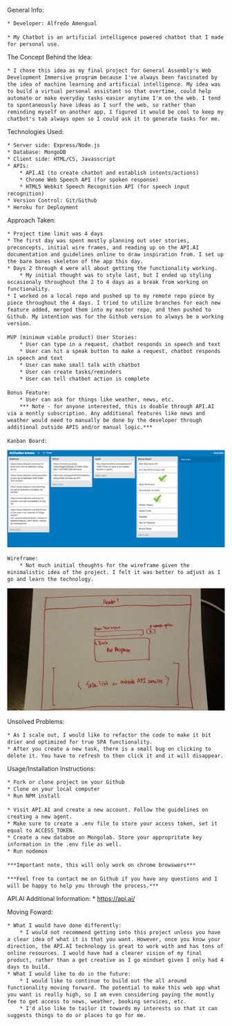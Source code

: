 General Info:

    * Developer: Alfredo Amengual 

    * My Chatbot is an artificial intelligence powered chatbot that I made for personal use. 

The Concept Behind the Idea: 

    * I chose this idea as my final project for General Assembly's Web Development Immersive program because I've always been fascinated by the idea of machine learning and artificial intelligence. My idea was to build a virtual personal assistant so that overtime, could help automate or make everyday tasks easier anytime I'm on the web. I tend to spontaneously have ideas as I surf the web, so rather than reminding myself on another app, I figured it would be cool to keep my chatbot's tab always open so I could ask it to generate tasks for me. 

Technologies Used:

    * Server side: Express/Node.js
    * Database: MongoDB
    * Client side: HTML/CS, Javasscript
    * APIs:
        * API.AI (to create chatbot and establish intents/actions)
        * Chrome Web Speech API (for spoken response)
        * HTML5 Webkit Speech Recognition API (for speech input recognition)
    * Version Control: Git/Github
    * Heroku for Deployment

Approach Taken:

    * Project time limit was 4 days
    * The first day was spent mostly planning out user stories, preconcepts, initial wire frames, and reading up on the API.AI documentation and guidelines online to draw inspiration from. I set up the bare bones skeleton of the app this day.
    * Days 2 through 4 were all about getting the functionality working. 
        * My initial thought was to style last, but I ended up styling occasionaly throughout the 2 to 4 days as a break from working on functionality. 
    * I worked on a local repo and pushed up to my remote repo piece by piece throughout the 4 days. I tried to utilize branches for each new feature added, merged them into my master repo, and then pushed to Github. My intention was for the Github version to always be a working version.

    MVP (minimum viable product) User Stories:
        * User can type in a request, chatbot responds in speech and text
        * User can hit a speak button to make a request, chatbot responds in speech and text
        * User can make small talk with chatbot
        * User can create tasks/reminders
        * User can tell chatbot action is complete

    Bonus Feature:
        * User can ask for things like weather, news, etc. 
        *** Note - for anyone interested, this is doable through API.AI via a montly subscription. Any additional features like news and weather would need to manually be done by the developer through additional outside APIS and/or manual logic.***

    Kanban Board:

![Alt text](public/images/kanban.png)

    Wireframe:
        * Not much initial thoughts for the wireframe given the minimalistic idea of the project. I felt it was better to adjust as I go and learn the technology.

![Alt text](public/images/wireframe.jpg)


Unsolved Problems:

    * As I scale out, I would like to refactor the code to make it bit drier and optimized for true SPA functionality. 
    * After you create a new task, there is a small bug on clicking to delete it. You have to refresh to then click it and it will disappear. 

Usage/Installation Instructions:

    * Fork or clone project on your Github
    * Clone on your local computer
    * Run NPM install

    * Visit API.AI and create a new account. Follow the guidelines on creating a new agent.
    * Make sure to create a .env file to store your access token, set it equal to ACCESS_TOKEN.
    * Create a new databse on Mongolab. Store your appropritate key information in the .env file as well.
    * Run nodemon 

    ***Important note, this will only work on chrome browswers***

    ***Feel free to contact me on Github if you have any questions and I will be happy to help you through the process.***


API.AI Additional Information:
    * https://api.ai/

Moving Foward:

    * What I would have done differently:
        * I would not recommend getting into this project unless you have a clear idea of what it is that you want. However, once you know your direction, the API.AI technology is great to work with and has tons of online resources. I would have had a clearer vision of my final product, rather than a get creative as I go mindset given I only had 4 days to build.
    * What I would like to do in the future:
        * I would like to continue to build out the all around functionality moving forward. The potential to make this web app what you want is really high, so I am even considering paying the montly fee to get access to news, weather, booking services, etc. 
        * I'd also like to tailor it towards my interests so that it can suggests things to do or places to go for me. 

